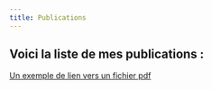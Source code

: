 ```yaml
---
title: Publications
---
```


## Voici la liste de mes publications :

[Un exemple de lien vers un fichier pdf](/img/1-s2.0-s175450482300051x-main.pdf)

